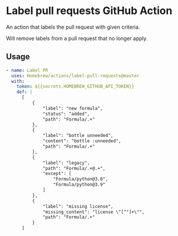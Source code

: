 # Label pull requests GitHub Action

An action that labels the pull request with given criteria.

Will remove labels from a pull request that no longer apply.

## Usage

```yaml
- name: Label PR
  uses: Homebrew/actions/label-pull-requests@master
  with:
    token: ${{secrets.HOMEBREW_GITHUB_API_TOKEN}}
    def: |
      [
          {
              "label": "new formula",
              "status": "added",
              "path": "Formula/.+"
          },
          {
              "label": "bottle unneeded",
              "content": "bottle :unneeded",
              "path": "Formula/.+"
          },
          {
              "label": "legacy",
              "path": "Formula/.+@.+",
              "except": [
                  "Formula/python@3.8",
                  "Formula/python@3.9"
              ]
          },
          {
              "label": "missing license",
              "missing_content": "license \"[^"]+\"",
              "path": "Formula/.+"
          }
      ]
```
